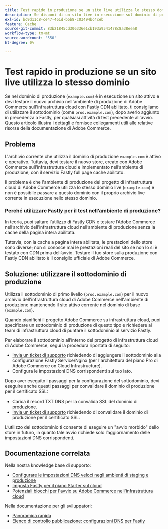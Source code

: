 ```yaml
---
title: Test rapido in produzione se un sito live utilizza lo stesso dominio
description: Se disponi di un sito live in esecuzione sul dominio di produzione ("example.com") e hai bisogno di testare il nuovo store sull’ambiente di produzione dell’infrastruttura cloud di Adobe Commerce con Fastly CDN abilitato, ti consigliamo di utilizzare il sottodominio (come "prod.example.com"), dopo averlo aggiunto in precedenza a Fastly, per qualsiasi attività di test pre-avvio. Questo articolo illustra i dettagli e fornisce collegamenti utili alle relative risorse della documentazione di Adobe Commerce.
exl-id: bc9d11c8-ce47-461d-b5b8-c03494bc4ceb
feature: Cache
source-git-commit: 83b21845cd306336e1cb193a9541478c8a38eea8
workflow-type: tm+mt
source-wordcount: '550'
ht-degree: 0%

---
```


# Test rapido in produzione se un sito live utilizza lo stesso dominio

Se nel dominio di produzione (`example.com`) è in esecuzione un sito attivo e devi testare il nuovo archivio nell&#39;ambiente di produzione di Adobe Commerce sull&#39;infrastruttura cloud con Fastly CDN abilitato, ti consigliamo di utilizzare il sottodominio (come `prod.example.com`), dopo averlo aggiunto in precedenza a Fastly, per qualsiasi attività di test precedente all&#39;avvio. Questo articolo illustra i dettagli e fornisce collegamenti utili alle relative risorse della documentazione di Adobe Commerce.

## Problema

L&#39;archivio corrente che utilizza il dominio di produzione `example.com` è attivo e operativo. Tuttavia, devi testare il nuovo store, creato con Adobe Commerce sull’infrastruttura cloud e implementato nell’ambiente di produzione, con il servizio Fastly full page cache abilitato.

Il problema è che l&#39;ambiente di produzione del progetto di infrastruttura cloud di Adobe Commerce utilizza lo stesso dominio live (`example.com`) e non è possibile passare a questo dominio con il proprio archivio live corrente in esecuzione nello stesso dominio.

### Perché utilizzare Fastly per il test nell’ambiente di produzione?

In teoria, puoi saltare l’utilizzo di Fastly CDN e testare l’Adobe Commerce nell’archivio dell’infrastruttura cloud nell’ambiente di produzione senza la cache della pagina intera abilitata.

Tuttavia, con la cache a pagina intera abilitata, le prestazioni dello store sono diverse; non si conosce mai le prestazioni reali del sito se non lo si è testato con CDN prima dell’avvio. Testare il tuo store sulla produzione con Fastly CDN abilitato è il consiglio ufficiale di Adobe Commerce.

## Soluzione: utilizzare il sottodominio di produzione

Utilizza il sottodominio di primo livello (`prod.example.com`) per il nuovo archivio dell&#39;infrastruttura cloud di Adobe Commerce nell&#39;ambiente di produzione mantenendo il sito attivo corrente nel dominio di base (`example.com`).

Quando pianifichi il progetto Adobe Commerce su infrastruttura cloud, puoi specificare un sottodominio di produzione di questo tipo e richiedere al team di infrastruttura cloud di puntare il sottodominio al servizio Fastly.

Per elaborare il sottodominio all’interno del progetto di infrastruttura cloud di Adobe Commerce, segui la procedura riportata di seguito:

* [Invia un ticket di supporto](/help/help-center-guide/help-center/magento-help-center-user-guide.md#submit-ticket) richiedendo di aggiungere il sottodominio alla configurazione Fastly Service/Nginx (per l&#39;architettura del piano Pro di Adobe Commerce on Cloud Infrastructure).
* Configura le impostazioni DNS corrispondenti sul tuo lato.

Dopo aver eseguito i passaggi per la configurazione del sottodominio, devi eseguire anche questi passaggi per convalidare il dominio di produzione per il certificato SSL:

* Carica il record TXT DNS per la convalida SSL del dominio di produzione.
* [Invia un ticket di supporto](/help/help-center-guide/help-center/magento-help-center-user-guide.md#submit-ticket) richiedendo di convalidare il dominio di produzione per il certificato SSL.

L’utilizzo del sottodominio ti consente di eseguire un &quot;avvio morbido&quot; dello store in futuro, in quanto tale avvio richiede solo l’aggiornamento delle impostazioni DNS corrispondenti.

## Documentazione correlata

Nella nostra knowledge base di supporto:

* [Configurare le impostazioni DNS veloci negli ambienti di staging e produzione](https://experienceleague.adobe.com/docs/commerce-knowledge-base/kb/how-to/configure-fastly-dns-settings-on-staging-and-production-environments.html?lang=it)
* [Imposta Fastly per il piano Starter sul cloud](https://experienceleague.adobe.com/docs/commerce-knowledge-base/kb/how-to/set-up-fastly-for-starter-plan-on-cloud.html?lang=it)
* [Potenziali blocchi per l&#39;avvio su Adobe Commerce nell&#39;infrastruttura cloud](https://experienceleague.adobe.com/docs/commerce-knowledge-base/kb/troubleshooting/miscellaneous/blockers-launching-on-magento-commerce-cloud.html?lang=it)

Nella documentazione per gli sviluppatori:

* [Panoramica rapida](https://experienceleague.adobe.com/docs/commerce-cloud-service/user-guide/cdn/fastly.html?lang=it)
* [Elenco di controllo pubblicazione: configurazioni DNS per Fastly](https://experienceleague.adobe.com/docs/commerce-cloud-service/user-guide/launch/checklist.html?lang=it)
